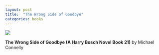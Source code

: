 ```yaml
---
layout: post
title:  "The Wrong Side of Goodbye"
categories: books
---
```

<a target="_blank"  href="https://www.amazon.com/gp/product/B01BU1ITMI/ref=as_li_tl?ie=UTF8&camp=1789&creative=9325&creativeASIN=B01BU1ITMI&linkCode=as2&tag=42models-20&linkId=43eabd6113b7035ad6e86db81fa17134"><img border="0" src="//ws-na.amazon-adsystem.com/widgets/q?_encoding=UTF8&MarketPlace=US&ASIN=B01BU1ITMI&ServiceVersion=20070822&ID=AsinImage&WS=1&Format=_SL160_&tag=42models-20" ></a><img src="//ir-na.amazon-adsystem.com/e/ir?t=42models-20&l=am2&o=1&a=B01BU1ITMI" width="1" height="1" border="0" alt="" style="border:none !important; margin:0px !important;" />

**The Wrong Side of Goodbye (A Harry Bosch Novel Book 21)** by Michael Connelly